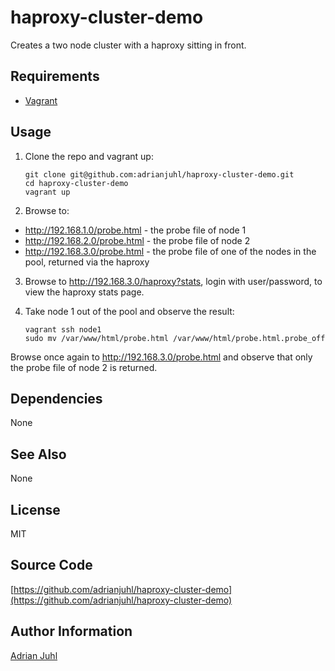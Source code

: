 # haproxy-cluster-demo

Creates a two node cluster with a haproxy sitting in front.

## Requirements

* [Vagrant](https://www.vagrantup.com/)

## Usage

1. Clone the repo and vagrant up:

    ```
    git clone git@github.com:adrianjuhl/haproxy-cluster-demo.git
    cd haproxy-cluster-demo
    vagrant up
    ```

2. Browse to:

  * http://192.168.1.0/probe.html - the probe file of node 1
  * http://192.168.2.0/probe.html - the probe file of node 2
  * http://192.168.3.0/probe.html - the probe file of one of the nodes in the pool, returned via the haproxy

3. Browse to http://192.168.3.0/haproxy?stats, login with user/password, to view the haproxy stats page.

4. Take node 1 out of the pool and observe the result:

    ```
    vagrant ssh node1
    sudo mv /var/www/html/probe.html /var/www/html/probe.html.probe_off
    ```

  Browse once again to http://192.168.3.0/probe.html and observe that only the probe file of node 2 is returned.

## Dependencies

None

## See Also

None

## License

MIT

## Source Code

[https://github.com/adrianjuhl/haproxy-cluster-demo](https://github.com/adrianjuhl/haproxy-cluster-demo)

## Author Information

[Adrian Juhl](http://github.com/adrianjuhl)
